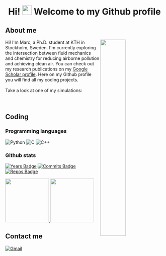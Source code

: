 [comment]: <> (Ideas to expand this README in the future: https://github.com/abhisheknaiidu/awesome-github-profile-readme)

<h1 align="center"> Hi! <img src="https://raw.githubusercontent.com/aemmadi/aemmadi/master/wave.gif" width="30px"> Welcome to my Github profile </h1>

<h2 align="left"> About me </h2>

<a href="https://doi.org/10.1103/PhysRevFluids.6.014701">
  <img src="./jet.gif" align="right" width="40%"/>
</a>

<p>
  Hi! I'm Marc, a Ph.D. student at KTH in Stockholm, Sweden. I'm currently exploring the intersection between fluid mechanics and chemistry for reducing airborne pollution and achieving clean air. You can check out my research publications on my <a href="https://scholar.google.com/citations?user=wEZyfUcAAAAJ&hl=es&oi=sra"> Google Scholar profile</a>. Here on my Github profile you will find all my coding projects. <br> <br>
  Take a look at one of my simulations: <br> <br> <br>
</p>

<h2 align="left"> Coding </h2>

<h3 align="left"> Programming languages </h3>

![Python](https://img.shields.io/badge/-Python-000?&logo=Python)
![C](https://img.shields.io/badge/-C-000?&logo=C)
![C++](https://img.shields.io/badge/-C++-000?&logo=c%2b%2b&logoColor=00599C) <br>

<h3 align="left"> Github stats </h3>

[![Years Badge](https://badges.pufler.dev/years/marrov)](https://badges.pufler.dev)
[![Commits Badge](https://badges.pufler.dev/commits/monthly/marrov)](https://badges.pufler.dev)
[![Repos Badge](https://badges.pufler.dev/repos/marrov)](https://badges.pufler.dev) <br>

<a href="https://github.com/marrov">
  <img height="139px" src="https://github-readme-stats.vercel.app/api?username=marrov&hide_title=true&hide_border=false&show_icons=true&include_all_commits=true&count_private=true&line_height=22&theme=dark" /> <img height="139px" src="https://github-readme-stats.vercel.app/api/top-langs/?username=marrov&hide=cmake,fortran,cuda&hide_title=true&hide_border=false&layout=compact&langs_count=6&theme=dark" />
</a>

<h2 align="left"> Contact me </h2>

<p>
  <a href="mailto:work.7k9ri@slmail.me">
    <img alt="Gmail" src="https://img.shields.io/badge/Gmail-%23BB001B.svg?&style=for-the-badge&logo=Gmail&logoColor=white" />
  </a>
</p>

